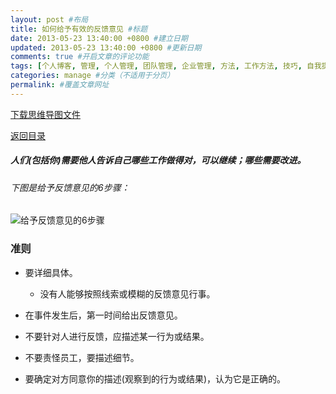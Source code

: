 ```yaml
---
layout: post #布局
title: 如何给予有效的反馈意见 #标题
date: 2013-05-23 13:40:00 +0800 #建立日期
updated: 2013-05-23 13:40:00 +0800 #更新日期
comments: true #开启文章的评论功能
tags: [个人博客, 管理, 个人管理, 团队管理, 企业管理, 方法, 工作方法, 技巧, 自我提升] #标签（不适用于分页）
categories: manage #分类（不适用于分页）
permalink: #覆盖文章网址
---
```


[下载思维导图文件](https://docs.google.com/file/d/0B7UFT4BR96esd2JBWF8wdlRQbzA/edit?usp=sharing)

[返回目录](/manage/2013/04/07/Behind-closed-doors-secrets-of-great-management/)

##### 人们(包括你)需要他人告诉自己哪些工作做得对，可以继续；哪些需要改进。

###### 下图是给予反馈意见的6步骤：

![](/blogImages/20130523How-to-give-effective-feedback/K1QMP.jpg "给予反馈意见的6步骤")

### 准则


- 要详细具体。

    - 没有人能够按照线索或模糊的反馈意见行事。

- 在事件发生后，第一时间给出反馈意见。

- 不要针对人进行反馈，应描述某一行为或结果。

- 不要责怪员工，要描述细节。

- 要确定对方同意你的描述(观察到的行为或结果)，认为它是正确的。